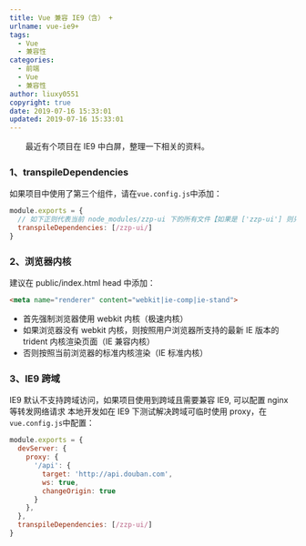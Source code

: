```yaml
---
title: Vue 兼容 IE9（含） + 
urlname: vue-ie9+
tags:
  - Vue
  - 兼容性
categories:
  - 前端
  - Vue
  - 兼容性
author: liuxy0551
copyright: true
date: 2019-07-16 15:33:01
updated: 2019-07-16 15:33:01
---
```



&emsp;&emsp;最近有个项目在 IE9 中白屏，整理一下相关的资料。
<!--more-->


### 1、transpileDependencies

如果项目中使用了第三个组件，请在`vue.config.js`中添加：
``` javascript
module.exports = {
  // 如下正则代表当前 node_modules/zzp-ui 下的所有文件【如果是 ['zzp-ui'] 则只有引用的一个文件生效】
  transpileDependencies: [/zzp-ui/]
}
```


### 2、浏览器内核

建议在 public/index.html head 中添加：
``` html
<meta name="renderer" content="webkit|ie-comp|ie-stand">
```
- 首先强制浏览器使用 webkit 内核（极速内核）
- 如果浏览器没有 webkit 内核，则按照用户浏览器所支持的最新 IE 版本的 trident 内核渲染页面（IE 兼容内核）
- 否则按照当前浏览器的标准内核渲染（IE 标准内核）


### 3、IE9 跨域
IE9 默认不支持跨域访问，如果项目使用到跨域且需要兼容 IE9, 可以配置 nginx 等转发网络请求
    本地开发如在 IE9 下测试解决跨域可临时使用 proxy，在`vue.config.js`中配置：
``` javascript
module.exports = {
  devServer: {
    proxy: {
      '/api': {
        target: 'http://api.douban.com',
        ws: true,
        changeOrigin: true
      }
    },
  },
  transpileDependencies: [/zzp-ui/]
}
```
